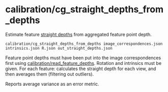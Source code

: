 # calibration/cg\_straight\_depths\_from\_depths

Estimate feature [straight depths](../../data/straight_depths.html) from aggregated feature point depth.

    calibration/cg_straight_depths_from_depths image_correspondences.json intrinsics.json R.json out_straight_depths.json

Feature point depths must have been put into the image correspondences first using [calibration/read\_feature\_depths](read_feature_depths.html). Rotation and intrinsics must be given. For each feature: calculates the straight depth for each view, and then averages them (filtering out outliers).

Reports average variance as an error metric.
